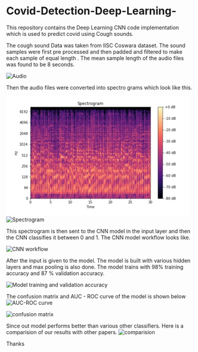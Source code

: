 # Covid-Detection-Deep-Learning-
This repository contains the Deep Learning CNN code implementation which is used to predict covid using Cough sounds.

The cough sound Data was taken from IISC Coswara dataset.
The sound samples were first pre processed and then padded and filtered to make each sample of equal length . The mean sample length of the audio files was  found to be 8 seconds.

![Audio](https://user-images.githubusercontent.com/110150684/183032808-78285ca1-7e13-4310-afdc-fdab5c8b5820.jpg)

Then the audio files were converted into spectro grams which look like this. 

![](images/spectrogram.png)
![Spectrogram](https://user-images.githubusercontent.com/110150684/183032684-8a67c62c-9ca0-43ef-9392-14052a5580df.png)

This spectrogram is then sent to the CNN model in the input layer and then the CNN classifies it between 0 and 1.
The CNN model workflow looks like.

![CNN workflow](https://user-images.githubusercontent.com/110150684/183033039-d26c47f4-4ddc-4e1f-bb4e-3eee25493466.jpg)

After the input is given to the model. The model is built with various hidden layers and max pooling is also done.
The model trains with 98% training accuracy and 87 % validation accuracy.

![Model training and validation accuracy](https://user-images.githubusercontent.com/110150684/183033470-9f54dd9c-9965-42c4-a9e4-713ee7cda35e.jpg)

The confusion matrix and AUC - ROC curve of the model is shown below
![AUC-ROC curve](https://user-images.githubusercontent.com/110150684/183033671-fd880f2a-54f6-44e1-ae40-a9f6dc2083e0.jpg)

![confusion matrix](https://user-images.githubusercontent.com/110150684/183033718-c1b8bd94-29c5-4ba0-b834-5755587f54b2.jpg)

Since out model performs better than various other classifiers. Here is a comparision of our results with other papers.
![comparision](https://user-images.githubusercontent.com/110150684/183033859-fc30412c-dfda-4d15-aaf0-ec17e11ffc86.jpg)


Thanks
